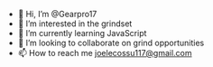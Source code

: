 - 👋 Hi, I’m @Gearpro17
- 👀 I’m interested in the grindset 
- 🌱 I’m currently learning JavaScript
- 💞️ I’m looking to collaborate on grind opportunities
- 📫 How to reach me joelecossu117@gmail.com

<!---
Gearpro17/Gearpro17 is a ✨ special ✨ repository because its `README.md` (this file) appears on your GitHub profile.
You can click the Preview link to take a look at your changes.
--->
